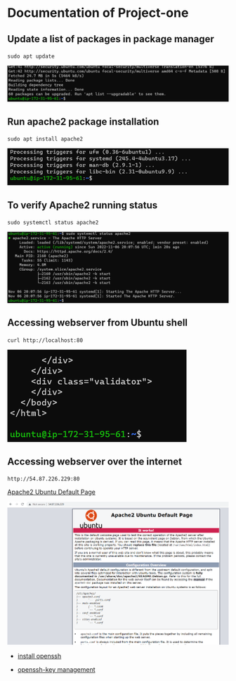 # Documentation of Project-one

## Update a list of packages in package manager
`sudo apt update`

![package update](./images/sudo-apt-update.png)

## Run apache2 package installation
`sudo apt install apache2`

![apache2 installation](./images/sudo-apt-install-apache2.png)

## To verify Apache2 running status
`sudo systemctl status apache2`

![apache status](./images/apache2-status.png)

## Accessing webserver from Ubuntu shell
`curl http://localhost:80`

![accessing webserver locally](./images/webserver-from-ubuntu-shell.png)

## Accessing webserver over the internet
`http://54.87.226.229:80`

[Apache2 Ubuntu Default Page](http://54.87.226.229:80)

![webserver over the internet](./images/apache2-ubuntu-default-page.png)

- [install openssh](https://learn.microsoft.com/en-us/windows-server/administration/openssh/openssh_install_firstuse?tabs=gui)

- [openssh-key management](https://learn.microsoft.com/en-us/windows-server/administration/openssh/openssh_keymanagement)